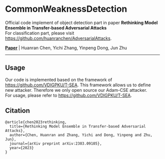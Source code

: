 # CommonWeaknessDetection
Official code implement of object detection part in paper **Rethinking Model Ensemble in Transfer-based Adversarial Attacks**        
For classification part, please visit https://github.com/huanranchen/AdversarialAttacks.     

[**Paper**](https://arxiv.org/abs/2303.09105)
| Huanran Chen, Yichi Zhang, Yinpeng Dong, Jun Zhu

---


## Usage
Our code is implemented based on the framework of https://github.com/VDIGPKU/T-SEA. This framework allows us to define new attacker. Therefore we only open source our Adam-CSE attacker.                     
For usage, please refer to https://github.com/VDIGPKU/T-SEA.



## Citation
```
@article{chen2023rethinking,
  title={Rethinking Model Ensemble in Transfer-based Adversarial Attacks},
  author={Chen, Huanran and Zhang, Yichi and Dong, Yinpeng and Zhu, Jun},
  journal={arXiv preprint arXiv:2303.09105},
  year={2023}
}
```
